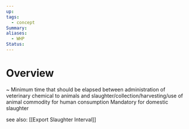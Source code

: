 ```yaml
---
up: 
tags:
  - concept
Summary: 
aliases:
  - WHP
Status:
---
```

# Overview
~
Minimum time that should be elapsed between administration of veterinary chemical to animals and slaughter/collection/harvesting/use of animal commodity for human consumption
Mandatory for domestic slaughter

see also: [[Export Slaughter Interval]]
